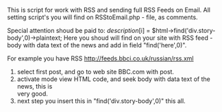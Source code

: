 This is script for work with RSS and sending full RSS Feeds on Email.
All setting script's you will find on RSStoEmail.php - file, as comments.

Special attention shoud be paid to:
     	$description[$i] = $html->find('div.story-body',0)->plaintext; 
Here you shoud will find on your site with RSS feed - body with data text of the news and add in field "find('here',0)".

For example you have RSS http://feeds.bbci.co.uk/russian/rss.xml
1. select first post, and go to web site BBC.com with post.
2. activate mode view HTML code, and seek body with data text of the news, this is <div class="story-body"> very good.
3. next step you insert this in "find('div.story-body',0)" this all.
